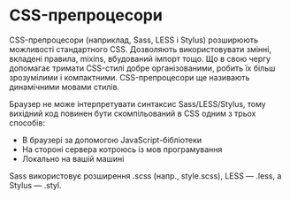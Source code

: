 # CSS-препроцесори

CSS-препроцесори (наприклад, Sass, LESS і Stylus) розширюють можливості стандартного CSS. Дозволяють використовувати змінні, вкладені правила, mixins, вбудований імпорт тощо. Що в свою чергу допомагає тримати CSS-стилі добре організованими, робить їх більш зрозумілими і компактними. CSS-препроцесори ще називають динамічними мовами стилів.

Браузер не може інтерпретувати синтаксис Sass/LESS/Stylus, тому вихідний код повинен бути скомпільований в CSS одним з трьох способів:

* В браузері за допомогою JavaScript-бібліотеки
* На стороні сервера котроюсь із мов програмування
* Локально на вашій машині

Sass використовує розширення .scss (напр., style.scss), LESS — .less, а Stylus — .styl.

